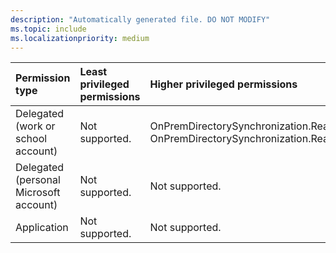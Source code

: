 ```yaml
---
description: "Automatically generated file. DO NOT MODIFY"
ms.topic: include
ms.localizationpriority: medium
---
```


|Permission type|Least privileged permissions|Higher privileged permissions|
|:---|:---|:---|
|Delegated (work or school account)|Not supported.|OnPremDirectorySynchronization.Read.All, OnPremDirectorySynchronization.ReadWrite.All|
|Delegated (personal Microsoft account)|Not supported.|Not supported.|
|Application|Not supported.|Not supported.|

